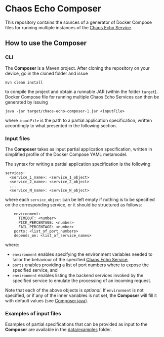 # Chaos Echo Composer  
This repository contains the sources of a generator of Docker Compose files for running multiple instances of the [Chaos Echo Service](https://github.com/di-unipi-socc/chaos-echo).

## How to use the Composer

### CLI
The **Composer** is a Maven project. After cloning the repository on your device, go in the cloned folder and issue
```
mvn clean install
```
to compile the project and obtain a runnable JAR (within the folder `target`).
Docker Compose file for running multiple Chaos Echo Services can then be generated by issuing
```
java -jar target/chaos-echo-composer-1.jar <inputFile>
```
where `inputFile` is the path to a partial application specification, written accordingly to what presented in the following section.

### Input files
The **Composer** takes as input partial application specification, written in simplified profile of the Docker Compose YAML metamodel.

The syntax for writing a partial application specification is the following:
```
services:
  <service_1_name>: <service_1_object>
  <service_2_name>: <service_2_object>
  ...
  <service_N_name>: <service_N_object>
```
where each `service_object` can be left empty if nothing is to be specified on the corresponding service, or it should be structured as follows:
```
    environment:
      TIMEOUT: <number>
      PICK_PERCENTAGE: <number>
      FAIL_PERCENTAGE: <number>
    ports: <list_of_port_numbers>
    depends_on: <list_of_service_names>
```
where:
* `environment` enables specifying the environment variables needed to tailor the behaviour of the specified [Chaos Echo Service](https://github.com/di-unipi-socc/chaos-echo),
* `ports` enables providing a list of port numbers where to expose the specified service, and
* `environment` enables listing the backend services invoked by the specified service to emulate the processing of an incoming request.

Note that each of the above objects is *optional*. If `environment` is not specified, or if any of the inner variables is not set, the **Composer** will fill it with default values (see [Composer.java](src/main/java/di/unipi/socc/Composer.java)).

### Examples of input files

Examples of partial specifications that can be provided as input to the **Composer** are available in the [data/examples](data/examples) folder.


